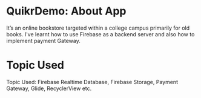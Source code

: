 # QuikrDemo: About App
It’s an online bookstore targeted within a college campus primarily for old books. I've learnt how to use Firebase as a backend server and also how to implement payment Gateway.

# Topic Used
Topic Used: Firebase Realtime Database, Firebase Storage, Payment Gateway, Glide, RecyclerView etc.

